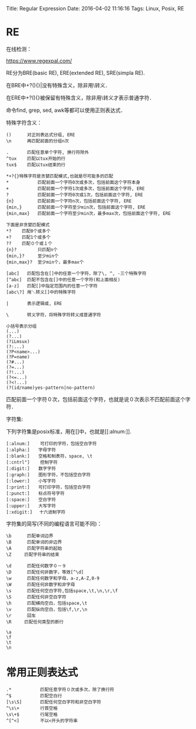Title: Regular Expression
Date: 2016-04-02 11:16:16
Tags: Linux, Posix, RE



# RE

在线检测：

<https://www.regexpal.com/>

RE分为BRE(basic RE), ERE(extended RE), SRE(simpla RE).

在BRE中+?(){}|没有特殊含义，除非用\转义．

在ERE中+?(){}被保留有特殊含义，除非用\转义才表示普通字符．

命令find, grep, sed, awk等都可以使用正则表达式．

特殊字符含义：

    ()      对正则表达式分组, ERE
    \n      再匹配前面的分组n次

    .       匹配任意单个字符, 换行符除外
    ^tux    匹配以tux开始的行
    tux$    匹配以tux结束的行

    *+?{}特殊字符是贪婪匹配模式,也就是尽可能多的匹配
    *           匹配前面一个字符0次或多次，包括前面这个字符本身
    +           匹配前面一个字符1次或多次，包括前面这个字符, ERE
    ?           匹配前面一个字符0次或1次，包括前面这个字符, ERE
    {n}         匹配前面一个字符n次，包括前面这个字符, ERE
    {min,}      匹配前面一个字符至少min次，包括前面这个字符, ERE
    {min,max}   匹配前面一个字符至少min次，最多max次，包括前面这个字符, ERE

    下面是非贪婪匹配模式
    *?    匹配0个或多个
    +?    匹配1个或多个
    ??    匹配０个或１个
    {n}?        只匹配n个
    {min,}?     至少min个
    {min,max}?  至少min个，最多max个

    [abc]   匹配包含在[]中的任意一个字符，除了\, ^, -三个特殊字符
    [^abc]  匹配不包含在[]中的任意一个字符(和上面相反)
    [a-z]   匹配[]中指定范围内的任意一个字符
    [abc\?] 用＼转义[]中的特殊字符

    |       表示逻辑或, ERE

    \       转义字符，将特殊字符转义成普通字符

    小括号表示分组
    (...)
    (?...)
    (?iLmsux)
    (?:...)
    (?P<name>...)
    (?P=name)
    (?#...)
    (?=...)
    (?!...)
    (?<=...)
    (?<!...)
    (?(id/name)yes-pattern|no-pattern)


匹配前面一个字符０次，包括前面这个字符，也就是说０次表示不匹配前面这个字符．

字符集:

下列字符集是posix标准，用在[]中，也就是[[:alnum:]].

    [:alnum:]    可打印的字符，包括空白字符
    [:alpha:]　　字母字符
    [:blank:]　　空格和制表符，space, \t
    [:cntrl"]    控制字符
    [:digit:]　　数字字符
    [:graph:]　　图形字符，不包括空白字符
    [:lower:]　　小写字符
    [:print:]　　可打印字符，包括空白字符
    [:punct:]　　标点符号字符
    [:space:]　　空白字符
    [:upper:]　　大写字符
    [:xdigit:]　 十六进制字符

字符集的简写(不同的编程语言可能不同)：

    \b      匹配单词边界
    \B      匹配单词的非边界
    \A      匹配字符串的起始
    \Z　　　匹配字符串的结束

    \d      匹配任何数字０－９
    \D      匹配任何非数字，等效[^\d]
    \w      匹配任何数字和字母，a-z,A-Z,0-9
    \W      匹配任何非数字和非字母
    \s      匹配任何空白字符,包括space,\t,\n,\r,\f
    \S      匹配任何非空白字符
    \h      匹配横向空白，包括space,\t
    \v      匹配纵向空白，包括\f,\r,\n
    \r      回车
    \R　　　匹配任何类型的断行

    \a
    \f
    \t
    \n


# 常用正则表达式

    .*           匹配任意字符０次或多次，除了换行符
    ^$           匹配空白行
    [\s\S]       匹配任何空白字符和非空白字符
    ^\s\+        行首空格
    \s\+$        行尾空格
    ^[^<]        不以<开头的字符串
